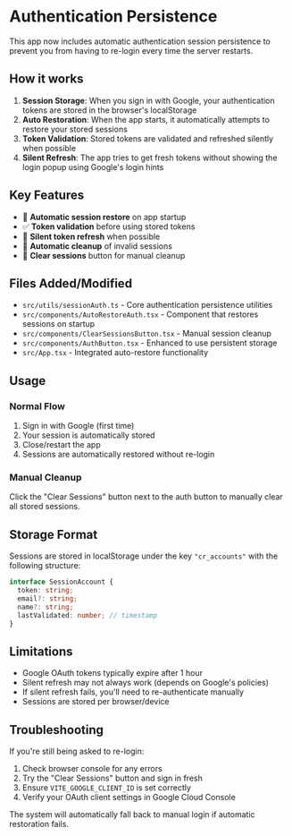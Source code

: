 # Authentication Persistence

This app now includes automatic authentication session persistence to prevent you from having to re-login every time the server restarts.

## How it works

1. **Session Storage**: When you sign in with Google, your authentication tokens are stored in the browser's localStorage
2. **Auto Restoration**: When the app starts, it automatically attempts to restore your stored sessions
3. **Token Validation**: Stored tokens are validated and refreshed silently when possible
4. **Silent Refresh**: The app tries to get fresh tokens without showing the login popup using Google's login hints

## Key Features

- 🔄 **Automatic session restore** on app startup
- ✅ **Token validation** before using stored tokens
- 🔄 **Silent token refresh** when possible
- 🧹 **Automatic cleanup** of invalid sessions
- 🚫 **Clear sessions** button for manual cleanup

## Files Added/Modified

- `src/utils/sessionAuth.ts` - Core authentication persistence utilities
- `src/components/AutoRestoreAuth.tsx` - Component that restores sessions on startup
- `src/components/ClearSessionsButton.tsx` - Manual session cleanup
- `src/components/AuthButton.tsx` - Enhanced to use persistent storage
- `src/App.tsx` - Integrated auto-restore functionality

## Usage

### Normal Flow

1. Sign in with Google (first time)
2. Your session is automatically stored
3. Close/restart the app
4. Sessions are automatically restored without re-login

### Manual Cleanup

Click the "Clear Sessions" button next to the auth button to manually clear all stored sessions.

## Storage Format

Sessions are stored in localStorage under the key `"cr_accounts"` with the following structure:

```typescript
interface SessionAccount {
  token: string;
  email?: string;
  name?: string;
  lastValidated: number; // timestamp
}
```

## Limitations

- Google OAuth tokens typically expire after 1 hour
- Silent refresh may not always work (depends on Google's policies)
- If silent refresh fails, you'll need to re-authenticate manually
- Sessions are stored per browser/device

## Troubleshooting

If you're still being asked to re-login:

1. Check browser console for any errors
2. Try the "Clear Sessions" button and sign in fresh
3. Ensure `VITE_GOOGLE_CLIENT_ID` is set correctly
4. Verify your OAuth client settings in Google Cloud Console

The system will automatically fall back to manual login if automatic restoration fails.
